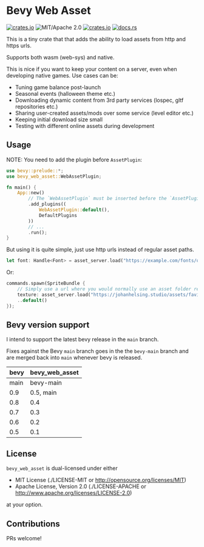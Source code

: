 # Bevy Web Asset

[![crates.io](https://img.shields.io/crates/v/bevy_web_asset.svg)](https://crates.io/crates/bevy_web_asset)
![MIT/Apache 2.0](https://img.shields.io/badge/license-MIT%2FApache-blue.svg)
[![crates.io](https://img.shields.io/crates/d/bevy_web_asset.svg)](https://crates.io/crates/bevy_web_asset)
[![docs.rs](https://img.shields.io/docsrs/bevy_web_asset)](https://docs.rs/bevy_web_asset)

This is a tiny crate that that adds the ability to load assets from http and https urls.

Supports both wasm (web-sys) and native.

This is nice if you want to keep your content on a server, even when developing
native games. Use cases can be:

- Tuning game balance post-launch
- Seasonal events (halloween theme etc.)
- Downloading dynamic content from 3rd party services (lospec, gltf repositories etc.)
- Sharing user-created assets/mods over some service (level editor etc.)
- Keeping initial download size small
- Testing with different online assets during development

## Usage

NOTE: You need to add the plugin before `AssetPlugin`:

```rust no_run
use bevy::prelude::*;
use bevy_web_asset::WebAssetPlugin;

fn main() {
    App::new()
        // The `WebAssetPlugin` must be inserted before the `AssetPlugin`
        .add_plugins((
            WebAssetPlugin::default(),
            DefaultPlugins
        ))
        // ...
        .run();
}
```

But using it is quite simple, just use http urls instead of regular asset paths.

```rust ignore
let font: Handle<Font> = asset_server.load("https://example.com/fonts/quicksand-light.ttf");
```

Or:

```rust ignore
commands.spawn(SpriteBundle {
    // Simply use a url where you would normally use an asset folder relative path
    texture: asset_server.load("https://johanhelsing.studio/assets/favicon.png"),
    ..default()
});
```

## Bevy version support

I intend to support the latest bevy release in the `main` branch.

Fixes against the Bevy `main` branch goes in the the `bevy-main` branch and are
merged back into `main` whenever bevy is released.

|bevy|bevy_web_asset|
|---|---|
|main|bevy-main|
|0.9|0.5, main|
|0.8|0.4|
|0.7|0.3|
|0.6|0.2|
|0.5|0.1|

## License

`bevy_web_asset` is dual-licensed under either

- MIT License (./LICENSE-MIT or http://opensource.org/licenses/MIT)
- Apache License, Version 2.0 (./LICENSE-APACHE or http://www.apache.org/licenses/LICENSE-2.0)

at your option.

## Contributions

PRs welcome!
